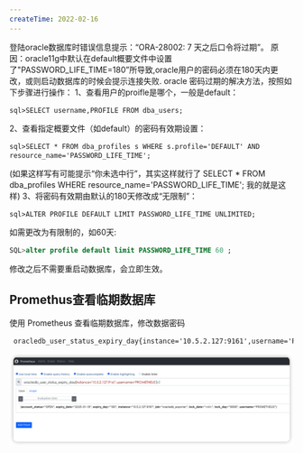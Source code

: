 ```yaml
---
createTime: 2022-02-16
---
```



登陆oracle数据库时错误信息提示：“ORA-28002: 7 天之后口令将过期”。
原因：oracle11g中默认在default概要文件中设置了"PASSWORD_LIFE_TIME=180”所导致,oracle用户的密码必须在180天内更改，或则启动数据库的时候会提示连接失败.
oracle 密码过期的解决方法，按照如下步骤进行操作：
1、查看用户的proifle是哪个，一般是default：

```
sql>SELECT username,PROFILE FROM dba_users;
```

2、查看指定概要文件（如default）的密码有效期设置：

```
sql>SELECT * FROM dba_profiles s WHERE s.profile='DEFAULT' AND resource_name='PASSWORD_LIFE_TIME';
```

(如果这样写有可能提示“你未选中行”，其实这样就行了
SELECT * FROM dba_profiles WHERE resource_name='PASSWORD_LIFE_TIME';
我的就是这样)
3、将密码有效期由默认的180天修改成“无限制”：

```
sql>ALTER PROFILE DEFAULT LIMIT PASSWORD_LIFE_TIME UNLIMITED;
```

如需更改为有限制的，如60天:

```sql
SQL>alter profile default limit PASSWORD_LIFE_TIME 60 ;
```

修改之后不需要重启动数据库，会立即生效。


## Promethus查看临期数据库

使用 Prometheus 查看临期数据库，修改数据密码

```
 oracledb_user_status_expiry_day{instance='10.5.2.127:9161',username='PROMETHEUS'}-0
```

![](images/image-20240723111543875.png)